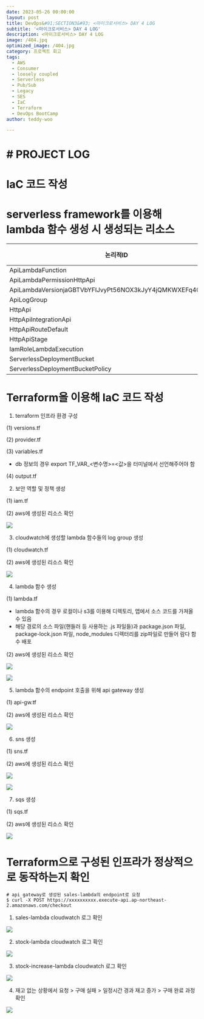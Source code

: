 ```yaml
---
date: 2023-05-26 00:00:00
layout: post
title: DevOps&#91;SECTION3&#93; <마이크로서비스> DAY 4 LOG
subtitle: '<마이크로서비스> DAY 4 LOG'
description: <마이크로서비스> DAY 4 LOG
image: /404.jpq
optimized_image: /404.jpg
category: 프로젝트 회고
tags:
  - AWS
  - Consumer
  - loosely coupled
  - Serverless
  - Pub/Sub
  - Legacy
  - SES
  - IaC
  - Terraform
  - DevOps BootCamp
author: teddy-woo

---
```


# # PROJECT LOG

# IaC 코드 작성

# serverless framework를 이용해 lambda 함수 생성 시 생성되는 리소스

| 논리적ID | 유형 | 모듈 |
| --- | --- | --- |
| ApiLambdaFunction | AWS::Lambda::Function | - |
| ApiLambdaPermissionHttpApi | AWS::Lambda::Permission | - |
| ApiLambdaVersionjaGBTVbYFlJvyPt56NOX3kJyY4jQMKWXEFq4057TLFU | AWS::Lambda::Version | - |
| ApiLogGroup | AWS::Logs::LogGroup | - |
| HttpApi | AWS::ApiGatewayV2::Api | - |
| HttpApiIntegrationApi | AWS::ApiGatewayV2::Integration | - |
| HttpApiRouteDefault | AWS::ApiGatewayV2::Route | - |
| HttpApiStage | AWS::ApiGatewayV2::Stage | - |
| IamRoleLambdaExecution | AWS::IAM::Role | - |
| ServerlessDeploymentBucket | AWS::S3::Bucket | - |
| ServerlessDeploymentBucketPolicy | AWS::S3::BucketPolicy | - |

# Terraform을 이용해 IaC 코드 작성

1. terraform 인프라 환경 구성

(1) versions.tf

(2) provider.tf

(3) variables.tf

- db 정보의 경우 export TF_VAR_<변수명>=<값>을 터미널에서 선언해주어야 함

(4) output.tf

2. 보안 역할 및 정책 생성

(1) iam.tf

(2) aws에 생성된 리소스 확인

![](https://blog.kakaocdn.net/dn/D8XK8/btsh2nxrMP8/qnSU0a9WQeljo8sBwkuRHk/img.png)

3. cloudwatch에 생성할 lambda 함수들의 log group 생성

(1) cloudwatch.tf

(2) aws에 생성된 리소스 확인

![](https://blog.kakaocdn.net/dn/mSBw2/btshZv3NKCZ/madbNj7SX1t0ufIg0GO4a1/img.png)

4. lambda 함수 생성

(1) lambda.tf

- lambda 함수의 경우 로컬이나 s3를 이용해 디렉토리, 앱에서 소스 코드를 가져올 수 있음
- 해당 경로의 소스 파일(핸들러 등 사용하는 .js 파일들)과 package.json 파일, package-lock.json 파일, node_modules 디렉터리를 zip파일로 만들어 람다 함수 배포

(2) aws에 생성된 리소스 확인

![](https://blog.kakaocdn.net/dn/bjHedh/btshTwPH0a0/IqlQouJVPCU0lStZX09Gw1/img.png)

![](https://blog.kakaocdn.net/dn/wwXrZ/btshWtLZ3OP/KbjaY8XPBF6yUjUx4puaV0/img.png)

5. lambda 함수의 endpoint 호출을 위해 api gateway 생성

(1) api-gw.tf

(2) aws에 생성된 리소스 확인

![](https://blog.kakaocdn.net/dn/NwwgX/btsh179dGH8/QMccOZRl3qtilt7rt8nU60/img.png)

6. sns 생성

(1) sns.tf

(2) aws에 생성된 리소스 확인

![](https://blog.kakaocdn.net/dn/A8S0s/btsh4mqGd96/PVoj7KRaaC6rUKuPSzLaU0/img.png)

![](https://blog.kakaocdn.net/dn/UWtVc/btsh03MQMOr/FAcSu1i8fk5Xw6arEdKEF1/img.png)

7. sqs 생성

(1) sqs.tf

(2) aws에 생성된 리소스 확인

![](https://blog.kakaocdn.net/dn/blV7f4/btsh32sg8F8/kBkPqfM6rpuarm1Zs39ln1/img.png)

# Terraform으로 구성된 인프라가 정상적으로 동작하는지 확인

```
# api gateway로 생성된 sales-lambda의 endpoint로 요청
$ curl -X POST https://xxxxxxxxxx.execute-api.ap-northeast-2.amazonaws.com/checkout
```

1. sales-lambda cloudwatch 로그 확인

![](https://blog.kakaocdn.net/dn/diCWuw/btshZvpcLlm/o4XdHUv7vwiUEZn12C2Rx1/img.png)

2. stock-lambda cloudwatch 로그 확인

![](https://blog.kakaocdn.net/dn/WDOCg/btsh17VEZkM/V9OjAuKbsHItBRgZxnx2ok/img.png)

3. stock-increase-lambda cloudwatch 로그 확인

![](https://blog.kakaocdn.net/dn/canVJD/btsh172tmZs/kXnfN9T3rjXOnOKklpV1ek/img.png)

4. 재고 없는 상황에서 요청 > 구매 실패 > 일정시간 경과 재고 증가 > 구매 완료 과정 확인

![](https://blog.kakaocdn.net/dn/p781A/btsh3DM1all/0GAGazMTAosrZ9Bjh3Jp4K/img.png)